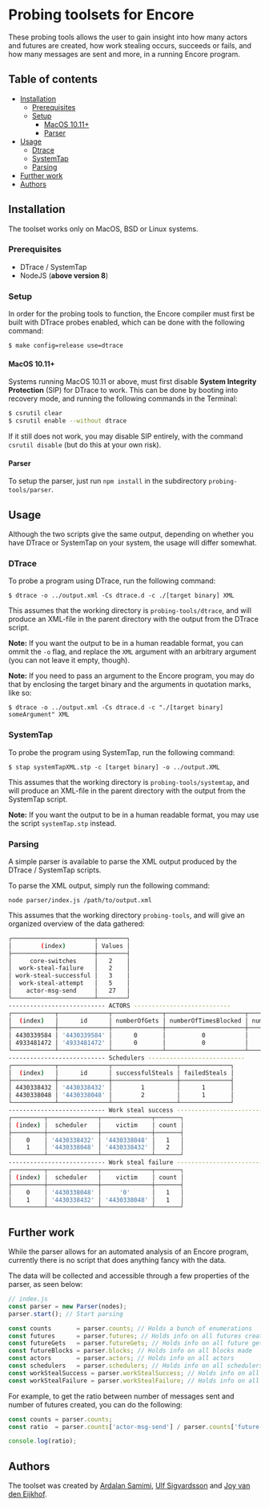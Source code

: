 # Probing toolsets for Encore

These probing tools allows the user to gain insight into how many actors and futures are created, how work stealing occurs, succeeds or fails, and how many messages are sent and more, in a running Encore program.

## Table of contents

* [Installation](#installation)
	* [Prerequisites](#prerequisites)
	* [Setup](#setup)
		* [MacOS 10.11+](#macos-1011)
		* [Parser](#parser)
* [Usage](#usage)
	* [Dtrace](#dtrace)
	* [SystemTap](#systemtap)
	* [Parsing](#parsing)
* [Further work](#further-work)
* [Authors](#authors)

## Installation

The toolset works only on MacOS, BSD or Linux systems.

### Prerequisites

* DTrace / SystemTap
* NodeJS (**above version 8**)

### Setup

In order for the probing tools to function, the Encore compiler must first be built with DTrace probes enabled, which can be done with the following command:

```bash
$ make config=release use=dtrace
```

#### MacOS 10.11+

Systems running MacOS 10.11 or above, must first disable  **System Integrity Protection** (SIP) for DTrace to work. This can be done by booting into recovery mode, and running the following commands in the Terminal:

```bash
$ csrutil clear
$ csrutil enable --without dtrace
```

If it still does not work, you may disable SIP entirely, with the command ``csrutil disable`` (but do this at your own risk).

#### Parser

To setup the parser, just run ``npm install`` in the subdirectory ``probing-tools/parser``.

## Usage

Although the two scripts give the same output, depending on whether you have DTrace or SystemTap on your system, the usage will differ somewhat.



### DTrace

To probe a program using DTrace, run the following command:

```
$ dtrace -o ../output.xml -Cs dtrace.d -c ./[target binary] XML
```

This assumes that the working directory is ``probing-tools/dtrace``, and will produce an XML-file in the parent directory with the output from the DTrace script.

**Note:** If you want the output to be in a human readable format, you can ommit the ``-o`` flag, and replace the ``XML`` argument with an arbitrary argument (you can not leave it empty, though).

**Note:** If you need to pass an argument to the Encore program, you may do that by enclosing the target binary and the arguments in quotation marks, like so:

```
$ dtrace -o ../output.xml -Cs dtrace.d -c "./[target binary] someArgument" XML
```

### SystemTap

To probe the program using SystemTap, run the following command:

```
$ stap systemTapXML.stp -c [target binary] -o ../output.XML
```

This assumes that the working directory is ``probing-tools/systemtap``, and will produce an XML-file in the parent directory with the output from the SystemTap script.

**Note:** If you want the output to be in a human readable format, you may use the script ``systemTap.stp`` instead.

### Parsing

A simple parser is available to parse the XML output produced by the DTrace / SystemTap scripts.

To parse the XML output, simply run the following command:

```
node parser/index.js /path/to/output.xml
```

This assumes that the working directory ``probing-tools``, and will give an organized overview of the data gathered:

```bash
┌───────────────────────┬────────┐
│        (index)        │ Values │
├───────────────────────┼────────┤
│     core-switches     │   2    │
│  work-steal-failure   │   2    │
│ work-steal-successful │   3    │
│  work-steal-attempt   │   5    │
│    actor-msg-send     │   27   │
└───────────────────────┴────────┘
--------------------------- ACTORS ---------------------------
┌────────────┬──────────────┬──────────────┬──────────────────────┬─────────────────────┐
│  (index)   │      id      │ numberOfGets │ numberOfTimesBlocked │ numberOfTimesStolen │
├────────────┼──────────────┼──────────────┼──────────────────────┼─────────────────────┤
│ 4430339584 │ '4430339584' │      0       │          0           │          1          │
│ 4933481472 │ '4933481472' │      0       │          0           │          2          │
└────────────┴──────────────┴──────────────┴──────────────────────┴─────────────────────┘
--------------------------- Schedulers ---------------------------
┌────────────┬──────────────┬──────────────────┬──────────────┐
│  (index)   │      id      │ successfulSteals │ failedSteals │
├────────────┼──────────────┼──────────────────┼──────────────┤
│ 4430338432 │ '4430338432' │        1         │      1       │
│ 4430338048 │ '4430338048' │        2         │      1       │
└────────────┴──────────────┴──────────────────┴──────────────┘
--------------------------- Work steal success ---------------------------
┌─────────┬──────────────┬──────────────┬───────┐
│ (index) │  scheduler   │    victim    │ count │
├─────────┼──────────────┼──────────────┼───────┤
│    0    │ '4430338432' │ '4430338048' │   1   │
│    1    │ '4430338048' │ '4430338432' │   2   │
└─────────┴──────────────┴──────────────┴───────┘
--------------------------- Work steal failure ---------------------------
┌─────────┬──────────────┬──────────────┬───────┐
│ (index) │  scheduler   │    victim    │ count │
├─────────┼──────────────┼──────────────┼───────┤
│    0    │ '4430338048' │     '0'      │   1   │
│    1    │ '4430338432' │ '4430338048' │   1   │
└─────────┴──────────────┴──────────────┴───────┘
```

## Further work

While the parser allows for an automated analysis of an Encore program, currently there is no script that does anything fancy with the data.

The data will be collected and accessible through a few properties of the parser, as seen below:

```js
// index.js
const parser = new Parser(nodes);
parser.start(); // Start parsing

const counts       = parser.counts; // Holds a bunch of enumerations
const futures      = parser.futures; // Holds info on all futures created
const futureGets   = parser.futureGets; // Holds info on all future gets
const futureBlocks = parser.blocks; // Holds info on all blocks made
const actors       = parser.actors; // Holds info on all actors
const schedulers   = parser.schedulers; // Holds info on all schedulers
const workStealSuccess = parser.workStealSuccess; // Holds info on all successful work steals
const workStealFailure = parser.workStealFailure; // Holds info on all failed work steals
```

For example, to get the ratio between number of messages sent and number of futures created, you can do the following:

```js
const counts = parser.counts;
const ratio  = parser.counts['actor-msg-send'] / parser.counts['future-create'];

console.log(ratio);
```


## Authors

The toolset was created by [Ardalan Samimi](https://github.com/pkrll), [Ulf Sigvardsson](https://github.com/ulfsigvardsson) and [Joy van den Eijkhof](https://github.com/elieoaks).
